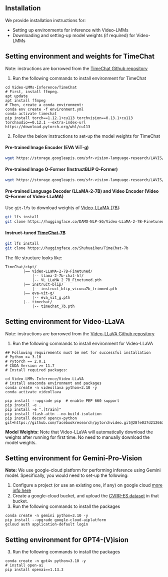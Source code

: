## Installation 
We provide installation instructions for:
- Setting up environments for inference with Video-LMMs
- Downloading and setting-up model weights (if required) for Video-LMMs

## Setting environment and weights for TimeChat 
Note: instructions are borrowed from the [TimeChat Github repository](https://github.com/RenShuhuai-Andy/TimeChat)
1) Run the following commands to install environment for TimeChat 
```shell
cd Video-LMMs-Inference/TimeChat
# First, install ffmpeg.
apt update
apt install ffmpeg
# Then, create a conda environment:
conda env create -f environment.yml
conda activate timechat
pip install torch==1.12.1+cu113 torchvision==0.13.1+cu113 torchaudio==0.12.1 --extra-index-url https://download.pytorch.org/whl/cu113
```

2) Follow the below instructions to set-up the model weights for TimeChat

#### Pre-trained Image Encoder (EVA ViT-g)
```bash
wget https://storage.googleapis.com/sfr-vision-language-research/LAVIS/models/BLIP2/eva_vit_g.pth
```

#### Pre-trained Image Q-Former (InstructBLIP Q-Former)
```bash
wget https://storage.googleapis.com/sfr-vision-language-research/LAVIS/models/InstructBLIP/instruct_blip_vicuna7b_trimmed.pth
```

#### Pre-trained Language Decoder (LLaMA-2-7B) and Video Encoder (Video Q-Former of Video-LLaMA)

Use `git-lfs` to download weights of [Video-LLaMA (7B)](https://huggingface.co/DAMO-NLP-SG/Video-LLaMA-2-7B-Finetuned/tree/main):
```bash
git lfs install
git clone https://huggingface.co/DAMO-NLP-SG/Video-LLaMA-2-7B-Finetuned
```

#### Instruct-tuned [TimeChat-7B](https://huggingface.co/ShuhuaiRen/TimeChat-7b)
```bash
git lfs install
git clone https://huggingface.co/ShuhuaiRen/TimeChat-7b
```

The file structure looks like:
```
TimeChat/ckpt/
        |–– Video-LLaMA-2-7B-Finetuned/
            |-- llama-2-7b-chat-hf/
            |-- VL_LLaMA_2_7B_Finetuned.pth
        |–– instruct-blip/
            |-- instruct_blip_vicuna7b_trimmed.pth
        |–– eva-vit-g/
            |-- eva_vit_g.pth
        |-- timechat/
            |-- timechat_7b.pth
```


## Setting environment for Video-LLaVA
Note: instructions are borrowed from the [Video-LLaVA Github repository](https://github.com/PKU-YuanGroup/Video-LLaVA)
1) Run the following commands to install environment for Video-LLaVA 
```shell
## Following requirements must be met for successful installation
# Python >= 3.10
# Pytorch == 2.0.1
# CUDA Version >= 11.7
# Install required packages:

cd Video-LMMs-Inference/Video-LLaVA
# install anaconda environment and packages
conda create -n videollava python=3.10 -y
conda activate videollava

pip install --upgrade pip  # enable PEP 660 support
pip install -e .
pip install -e ".[train]"
pip install flash-attn --no-build-isolation
pip install decord opencv-python git+https://github.com/facebookresearch/pytorchvideo.git@28fe037d212663c6a24f373b94cc5d478c8c1a1d
```

**Model Weights:** Note that Video-LLaVA will automatically download the weights after running for first time. No need to manually download the model weights.

## Setting environment for Gemini-Pro-Vision
**Note:** We use google-cloud platform for performing inference using Gemini model. Specifically, you would need to set-up the following:
1) Configure a project (or use an existing one, if any) on google cloud [more info here](https://developers.google.com/workspace/guides/create-project)
2) Create a google-cloud bucket, and upload the [CVRR-ES dataset](https://mbzuaiac-my.sharepoint.com/:f:/g/personal/uzair_khattak_mbzuai_ac_ae/EktDA83_8UxJrc23DQfrfv8Bvw41YxWVBgD3Fapxs69rRg?e=Xxanhp) in that bucket. 
3) Run the following commands to install the packages
```shell
conda create -n gemini python=3.10 -y
pip install --upgrade google-cloud-aiplatform
gcloud auth application-default login
```

## Setting environment for GPT4-(V)ision
3) Run the following commands to install the packages
```shell
conda create -n gpt4v python=3.10 -y
# install open-ai
pip install openai==1.13.3
```
